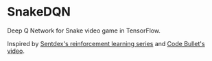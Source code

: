 # SnakeDQN
Deep Q Network for Snake video game in TensorFlow.

Inspired by [Sentdex's reinforcement learning series](https://www.youtube.com/playlist?list=PLQVvvaa0QuDezJFIOU5wDdfy4e9vdnx-7) and [Code Bullet's video](https://www.youtube.com/watch?v=-NJ9frfAWRo).
